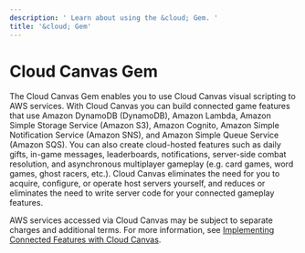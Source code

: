 ```yaml
---
description: ' Learn about using the &cloud; Gem. '
title: '&cloud; Gem'
---
```

# Cloud Canvas Gem<a name="gems-system-gem-aws"></a>

The Cloud Canvas Gem enables you to use Cloud Canvas visual scripting to AWS services\. With Cloud Canvas you can build connected game features that use Amazon DynamoDB \(DynamoDB\), Amazon Lambda, Amazon Simple Storage Service \(Amazon S3\), Amazon Cognito, Amazon Simple Notification Service \(Amazon SNS\), and Amazon Simple Queue Service \(Amazon SQS\)\. You can also create cloud\-hosted features such as daily gifts, in\-game messages, leaderboards, notifications, server\-side combat resolution, and asynchronous multiplayer gameplay \(e\.g\. card games, word games, ghost racers, etc\.\)\. Cloud Canvas eliminates the need for you to acquire, configure, or operate host servers yourself, and reduces or eliminates the need to write server code for your connected gameplay features\.

AWS services accessed via Cloud Canvas may be subject to separate charges and additional terms\. For more information, see [Implementing Connected Features with Cloud Canvas](cloud-canvas-intro.md)\.